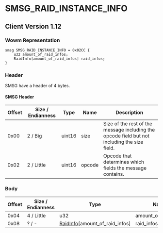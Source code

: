 # SMSG_RAID_INSTANCE_INFO

## Client Version 1.12

### Wowm Representation
```rust,ignore
smsg SMSG_RAID_INSTANCE_INFO = 0x02CC {
    u32 amount_of_raid_infos;
    RaidInfo[amount_of_raid_infos] raid_infos;
}
```
### Header

SMSG have a header of 4 bytes.

#### SMSG Header

| Offset | Size / Endianness | Type   | Name   | Description |
| ------ | ----------------- | ------ | ------ | ----------- |
| 0x00   | 2 / Big           | uint16 | size   | Size of the rest of the message including the opcode field but not including the size field.|
| 0x02   | 2 / Little        | uint16 | opcode | Opcode that determines which fields the message contains.|

### Body

| Offset | Size / Endianness | Type | Name | Description | Comment |
| ------ | ----------------- | ---- | ---- | ----------- | ------- |
| 0x04 | 4 / Little | u32 | amount_of_raid_infos |  |  |
| 0x08 | ? / - | [RaidInfo](raidinfo.md)[amount_of_raid_infos] | raid_infos |  |  |

